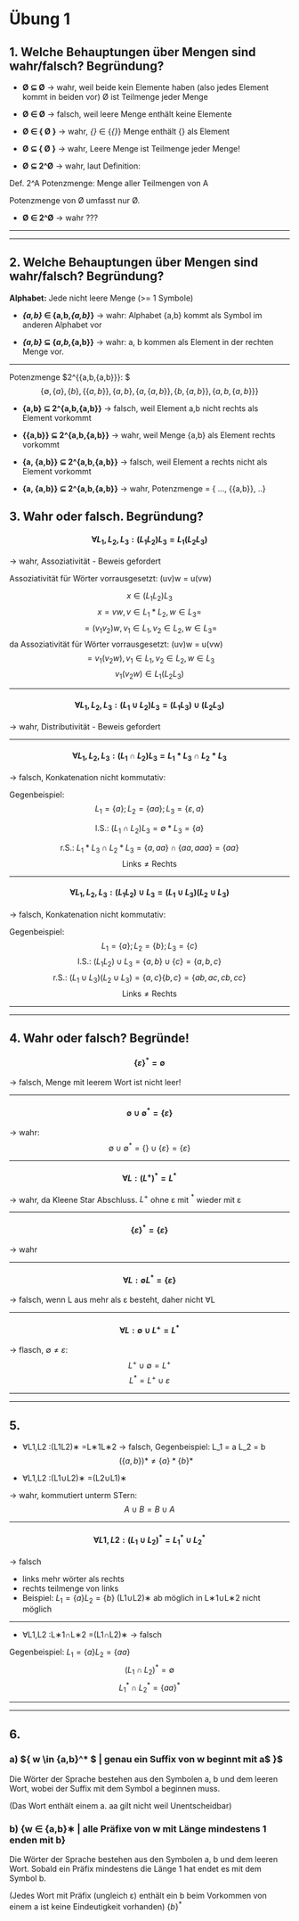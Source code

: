 # Übung 1
## 1. Welche Behauptungen über Mengen sind wahr/falsch? Begründung?

 * __Ø ⊆ Ø__
-> wahr, weil beide kein Elemente haben (also jedes Element kommt in beiden vor)
Ø ist Teilmenge jeder Menge

 * __Ø ∈ Ø__
-> falsch, weil leere Menge enthält keine Elemente

 * __Ø ∈ { Ø }__
 -> wahr,  *{}* ∈ {*{}*} Menge enthält {} als Element

 * __Ø ⊆ { Ø }__
 -> wahr, Leere Menge ist Teilmenge jeder Menge!

 * __Ø ⊆ 2^Ø__
-> wahr, laut Definition:

Def. 2^A Potenzmenge: Menge aller Teilmengen von A

Potenzmenge von Ø umfasst nur Ø.

 * __Ø ∈ 2^Ø__
-> wahr ???

---

---
## 2. Welche Behauptungen über Mengen sind wahr/falsch? Begründung?
__Alphabet:__ Jede nicht leere Menge (>= 1 Symbole)

 * __*{a,b}* ∈ {a,b,*{a,b}*}__
-> wahr: Alphabet {a,b} kommt als Symbol im anderen Alphabet vor

 * __*{a,b}* ⊆ {*a*,*b*,{a,b}}__
 -> wahr: a, b kommen als Element in der rechten Menge vor.

---
 Potenzmenge $2^{\{a,b,\{a,b\}\}}: $ $$ \{ \emptyset, \{a\}, \{b\}, \{\{a,b\}\}, \{a,b\}, \{a,\{a,b\}\}, \{b,\{a,b\}\}, \{a,b,\{a,b\}\}\}$$

 * __{a,b} ⊆ 2^{a,b,{a,b}}__
 -> falsch, weil Element a,b nicht rechts als Element vorkommt

 * __{{a,b}} ⊆ 2^{a,b,{a,b}}__
 -> wahr, weil Menge {a,b} als Element rechts vorkommt

 * __{a, {a,b}} ⊆ 2^{a,b,{a,b}}__
 -> falsch, weil Element a rechts nicht als Element vorkommt

 * __{a, {a,b}} ⊆ 2^{a,b,{a,b}}__
 -> wahr, Potenzmenge = { ..., {{a,b}}, ..}



## 3. Wahr oder falsch. Begründung?
#### $$ \forall L_1,L_2,L_3: (L_1 L_2) L_3 = L_1 ( L_2 L_3) $$
-> wahr, Assoziativität - Beweis gefordert

Assoziativität für Wörter vorrausgesetzt: (uv)w = u(vw)

$$ x \in (L_1 L_2) L_3$$
$$ x = vw, v \in L_1*L_2, w \in L_3 = $$
$$ = (v_1 v_2) w, v_1 \in L_1, v_2 \in L_2, w \in L_3 = $$
da Assoziativität für Wörter vorrausgesetzt: (uv)w = u(vw)
$$ = v_1 (v_2 w), v_1 \in L_1, v_2 \in L_2, w \in L_3 $$
$$ v_1 (v_2 w) \in L_1(L_2 L_3) $$

---
#### $$ \forall L_1,L_2,L_3: (L_1 \cup L_2) L_3 = (L_1 L_3) \cup (L_2 L_3) $$
-> wahr, Distributivität - Beweis gefordert

---
#### $$ \forall L_1,L_2,L_3: (L_1 \cap L_2) L_3 = L_1 * L_3 \cap L_2 * L_3 $$
-> falsch, Konkatenation nicht kommutativ:

Gegenbeispiel:
$$ L_1 = \{ a \}; L_2 = \{ aa \}; L_3 = \{ \varepsilon, a \} $$


$$ \text{l.S.: }
 (L_1 \cap L_2) L_3 = \emptyset * L_3= \{ a \} $$

$$ \text{r.S.: }
L_1 * L_3 \cap L_2 * L_3 = \{ a, aa\} \cap \{aa, aaa\} = \{aa\} $$
$$ \text{Links} \ne \text{Rechts}$$

---
#### $$  \forall L_1,L_2,L_3: (L_1 L_2) \cup L_3 = (L_1 \cup L_3)(L_2 \cup L_3)$$
-> falsch, Konkatenation nicht kommutativ:

Gegenbeispiel:
$$ L_1 = \{ a \}; L_2 = \{ b \}; L_3 = \{ c \} $$
$$ \text{l.S.: }
  (L_1 L_2) \cup L_3  = \{ a,b\} \cup \{c\} = \{a, b, c\} $$
$$ \text{r.S.: }
  (L_1 \cup L_3)(L_2 \cup L_3)  = \{ a,c \} \{ b,c \} = \{ab, ac, cb, cc\} $$
$$ \text{Links} \ne \text{Rechts}$$

---

---
## 4. Wahr oder falsch? Begründe!
#### $$ \{\varepsilon\}^* = \emptyset $$
 -> falsch, Menge mit leerem Wort ist nicht leer!

---
#### $$ \emptyset \cup \emptyset^* = \{\varepsilon\} $$
-> wahr:
$$\emptyset \cup \emptyset^* = \{\} \cup \{\varepsilon\} = \{\varepsilon\}  $$

---
#### $$ \forall L:(L^+)^* = L^* $$
-> wahr, da Kleene Star Abschluss. $L^+$ ohne ε mit $^*$ wieder mit ε

---
#### $$ \{\varepsilon\}^* = \{\varepsilon\} $$
-> wahr

---
#### $$ \forall L: \emptyset L^* = \{ \varepsilon \}$$
-> falsch, wenn L aus mehr als ε besteht, daher nicht ∀L

---
#### $$ \forall L: \emptyset \cup L^+=L^* $$
-> flasch, $\emptyset \neq \varepsilon$:
$$ L^+ \cup \emptyset = L^+ $$
$$ L^* = L^+ \cup \varepsilon $$

---

---
## 5.
 * ∀L1,L2 :(L1L2)∗ =L∗1L∗2
 -> falsch,
 Gegenbeispiel:
 L_1 = a
 L_2 = b
 $$(\{a,b\})* \neq \{a\}* \{b\}* $$

 * ∀L1,L2 :(L1∪L2)∗ =(L2∪L1)∗

-> wahr, kommutiert unterm STern:
$$A \cup B = B \cup A$$

---
 #### $$ \forall L1,L2 :(L_1 \cup L_2)^* =L_1^* \cup L_2^*$$
-> falsch
 * links mehr wörter als rechts
 * rechts teilmenge von links
 * Beispiel: $L_1 = \{a\} L_2 = \{b\}$
(L1∪L2)∗ ab möglich
in L∗1∪L∗2 nicht möglich

---
 * ∀L1,L2 :L∗1∩L∗2 =(L1∩L2)∗
-> falsch

Gegenbeispiel: $L_1 = \{a\} L_2 = \{aa\}$
$$ (L_1 \cap L_2)^* = \emptyset $$
$$L_1^* \cap L_2^* = \{aa\}^*$$

---

---
## 6.
### a) $\{ w \in \{a,b\}^* $ | genau ein Suffix von w beginnt mit a$ \}$
Die Wörter der Sprache bestehen aus den Symbolen a, b und dem leeren Wort, wobei der Suffix mit dem Symbol a beginnen muss.

(Das Wort enthält einem a.
aa gilt nicht weil Unentscheidbar)

### b) {w ∈ {a,b}∗ | alle Präfixe von w mit Länge mindestens 1 enden mit b}
Die Wörter der Sprache bestehen aus den Symbolen a, b und dem leeren Wort. Sobald ein Präfix mindestens die Länge 1 hat endet es mit dem Symbol b.

(Jedes Wort mit Präfix (ungleich ε) enthält ein b
beim Vorkommen von einem a ist keine Eindeutigkeit vorhanden)
$\{b\}^*$
